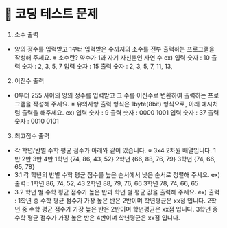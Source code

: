# 📝 코딩 테스트 문제
1. 소수 출력
- 양의 정수를 입력받고 1부터 입력받은 수까지의 소수를 전부 출력하는 프로그램을 작성해 주세요.
※ 소수란? 약수가 1과 자기 자신뿐인 자연 수
ex)
입력 숫자 : 10
출력 숫자 : 2, 3, 5, 7
입력 숫자 : 15
출력 숫자 : 2, 3, 5, 7, 11, 13,


2. 이진수 출력
- 0부터 255 사이의 양의 정수를 입력받고 그 수를 이진수로 변환하여 출력하는 프로그램을 작성해 주세요.
※ 유의사항
출력 형식은 1byte(8bit) 형식으로, 아래 예시처럼 출력을 해주세요.
ex)
입력 숫자 : 9
출력 숫자 : 0000 1001
입력 숫자 : 37
출력 숫자 : 0010 0101


3. 최고점수 출력
- 각 학년/반별 수학 평균 점수가 아래와 같이 있습니다.
※ 3x4 2차원 배열입니다.
1반 2반 3반 4반
1학년 {74, 86, 43, 52}
2학년 {66, 88, 76, 79}
3학년 {74, 66, 65, 78}
- 3.1 각 학년의 반별 수학 평균 점수를 높은 순서에서 낮은 순서로 정렬해 주세요.
ex)
출력 :
1학년 86, 74, 52, 43
2학년 88, 79, 76, 66
3학년 78, 74, 66, 65
- 3.2 학년 별 수학 평균 점수가 높은 반과 학년 별 평균 값을 출력해 주세요.
ex)
출력 :
1학년 중 수학 평균 점수가 가장 높은 반은 2반이며 학년평균은 xx점 입니다.
2학년 중 수학 평균 점수가 가장 높은 반은 2반이며 학년평균은 xx점 입니다.
3학년 중 수학 평균 점수가 가장 높은 반은 4반이며 학년평균은 xx점 입니다.
